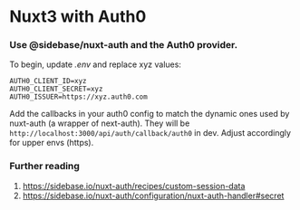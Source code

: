 # Nuxt3 with Auth0

### Use @sidebase/nuxt-auth and the Auth0 provider.

To begin, update _.env_ and replace xyz values:

```
AUTH0_CLIENT_ID=xyz
AUTH0_CLIENT_SECRET=xyz
AUTH0_ISSUER=https://xyz.auth0.com
```

Add the callbacks in your auth0 config to match the dynamic ones used by nuxt-auth (a wrapper of next-auth).
They will be `http://localhost:3000/api/auth/callback/auth0` in dev. Adjust accordingly for upper envs (https).

### Further reading

1. https://sidebase.io/nuxt-auth/recipes/custom-session-data
2. https://sidebase.io/nuxt-auth/configuration/nuxt-auth-handler#secret
